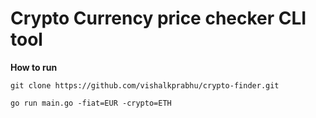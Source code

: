 # Crypto Currency price checker CLI tool

**How to run**
```
git clone https://github.com/vishalkprabhu/crypto-finder.git

go run main.go -fiat=EUR -crypto=ETH

```
